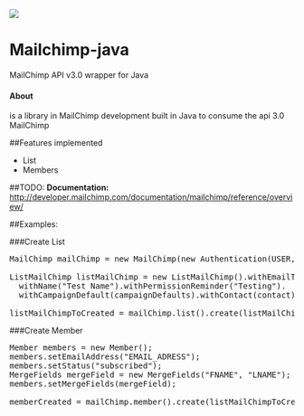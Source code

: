 [![](https://jitpack.io/v/NetoDevel/mailchimp-java.svg)](https://jitpack.io/#NetoDevel/mailchimp-java)

# Mailchimp-java
MailChimp API v3.0 wrapper for Java

#### About
is a library in MailChimp development built in Java to consume the api 3.0 MailChimp

##Features implemented
  * List
  * Members

##TODO:
<b>Documentation:</b> http://developer.mailchimp.com/documentation/mailchimp/reference/overview/


##Examples:


###Create List
<pre>
MailChimp mailChimp = new MailChimp(new Authentication(USER, KEY), new ProductionCommunicator());

ListMailChimp listMailChimp = new ListMailChimp().withEmailTypeOption(true).
  withName("Test Name").withPermissionReminder("Testing").
  withCampaignDefault(campaignDefaults).withContact(contact);

listMailChimpToCreated = mailChimp.list().create(listMailChimp);
</pre>


###Create Member
<pre>
Member members = new Member();
members.setEmailAddress("EMAIL_ADRESS");
members.setStatus("subscribed");
MergeFields mergeField = new MergeFields("FNAME", "LNAME");
members.setMergeFields(mergeField);

memberCreated = mailChimp.member().create(listMailChimpToCreated.getId(), members);

</pre>
